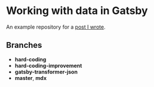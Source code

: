 # Working with data in Gatsby

An example repository for a [post I wrote](https://markoskon.com/working-with-data-in-gatsby/).

## Branches

- **hard-coding**
- **hard-coding-improvement**
- **gatsby-transformer-json**
- **master**, **mdx**
